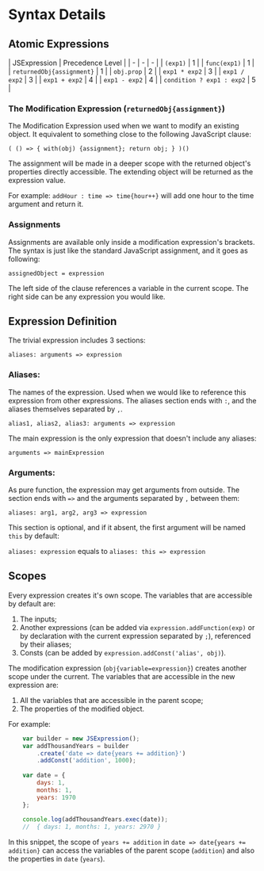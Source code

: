 # Syntax Details

## Atomic Expressions

| JSExpression | Precedence Level |
| - | - | - |
| ` (exp1) ` | 1 |
| ` func(exp1) ` | 1 |
| ` returnedObj{assignment} ` | 1 |
| ` obj.prop ` | 2 |
| ` exp1 * exp2 ` | 3 |
| ` exp1 / exp2 ` | 3 |
| ` exp1 + exp2 ` | 4 |
| ` exp1 - exp2 ` | 4 |
| ` condition ? exp1 : exp2 ` | 5 |

### The Modification Expression (` returnedObj{assignment} `)

The Modification Expression used when we want to modify an existing object. It equivalent to something close to the following JavaScript clause:

` ( () => { with(obj) {assignment}; return obj; } )() `

The assignment will be made in a deeper scope with the returned object's properties directly accessible.
The extending object will be returned as the expression value.

For example:
` addHour : time => time{hour++} ` will add one hour to the time argument and return it.

### Assignments

Assignments are available only inside a modification expression's brackets.
The syntax is just like the standard JavaScript assignment, and it goes as following:

` assignedObject = expression `

The left side of the clause references a variable in the current scope.
The right side can be any expression you would like.


## Expression Definition

The trivial expression includes 3 sections:

` aliases: arguments => expression `

### Aliases:
The names of the expression.
Used when we would like to reference this expression from other expressions.
The aliases section ends with ` : `, and the aliases themselves separated by ` , `.

` alias1, alias2, alias3: arguments => expression `

The main expression is the only expression that doesn't include any aliases:

`arguments => mainExpression `

### Arguments:
As pure function, the expression may get arguments from outside.
The section ends with ` => ` and the arguments separated by ` , ` between them:

` aliases: arg1, arg2, arg3 => expression `

This section is optional, and if it absent, the first argument will be named ` this ` by default:

` aliases: expression ` equals to ` aliases: this => expression `

## Scopes

Every expression creates it's own scope.
The variables that are accessible by default are:
1. The inputs;
2. Another expressions (can be added via `expression.addFunction(exp)` or by declaration with the current expression separated by `;`), referenced by their aliases;
3. Consts (can be added by `expression.addConst('alias', obj)`).

The modification expression (`obj{variable=expression}`) creates another scope under the current.
The variables that are accessible in the new expression are:
1. All the variables that are accessible in the parent scope;
2. The properties of the modified object.

For example:

```JavaScript
    var builder = new JSExpression();
    var addThousandYears = builder
        .create('date => date{years += addition}')
        .addConst('addition', 1000);
    
    var date = {
        days: 1,
        months: 1,
        years: 1970
    };
    
    console.log(addThousandYears.exec(date));
    //  { days: 1, months: 1, years: 2970 }
```

In this snippet, the scope of `years += addition` in `date => date{years += addition}` can access the variables of the parent scope (`addition`) and also the properties in `date` (`years`).